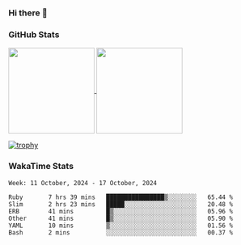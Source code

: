 ### Hi there 👋

### GitHub Stats

<a href="https://github.com/anuraghazra/github-readme-stats">
  <img align="center" height="170px" src="https://github-readme-stats.vercel.app/api/top-langs/?username=tksfjt1024&layout=compact&count_private=true&show_icons=true&show_icons=true&theme=graywhite" />
</a>
<a href="https://github.com/anuraghazra/github-readme-stats">
  <img align="center" height="170px" src="https://github-readme-stats.vercel.app/api?username=tksfjt1024&count_private=true&show_icons=true&show_icons=true&theme=graywhite" />
</a>

[![trophy](https://github-profile-trophy.vercel.app/?username=tksfjt1024)](https://github.com/ryo-ma/github-profile-trophy)

### WakaTime Stats

<!--START_SECTION:waka-->
```text
Week: 11 October, 2024 - 17 October, 2024

Ruby       7 hrs 39 mins   ████████████████▒░░░░░░░░   65.44 % 
Slim       2 hrs 23 mins   █████░░░░░░░░░░░░░░░░░░░░   20.48 % 
ERB        41 mins         █▒░░░░░░░░░░░░░░░░░░░░░░░   05.96 % 
Other      41 mins         █▒░░░░░░░░░░░░░░░░░░░░░░░   05.90 % 
YAML       10 mins         ▒░░░░░░░░░░░░░░░░░░░░░░░░   01.56 % 
Bash       2 mins          ░░░░░░░░░░░░░░░░░░░░░░░░░   00.37 % 
```
<!--END_SECTION:waka-->
